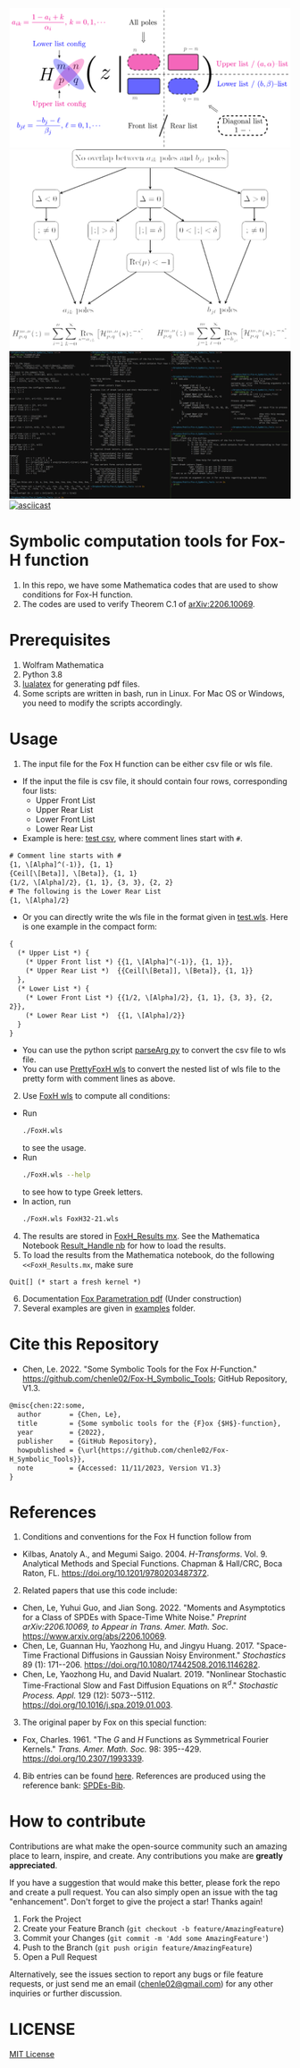 ![Fox H-function Diagram](./media/FoxH-Diagram.png)
![Well-posedness Diagram](./media/Well-posedness.png)
![Screenshot](./media/Screenshot.png)
[![asciicast](https://asciinema.org/a/620136.svg)](https://asciinema.org/a/620136)

# Symbolic computation tools for Fox-H function
1. In this repo, we have some Mathematica codes that are used to show conditions for Fox-H function.
2. The codes are used to verify Theorem C.1 of [arXiv:2206.10069](https://arxiv.org/abs/2206.10069).

# Prerequisites
1. Wolfram Mathematica
2. Python 3.8
3. [lualatex](https://www.luatex.org/) for generating pdf files.
4. Some scripts are written in bash, run in Linux. For Mac OS or Windows, you need to modify the scripts accordingly.

# Usage
1. The input file for the Fox H function can be either csv file or wls file.
  * If the input the file is csv file, it should contain four rows, corresponding four lists:
    * Upper Front List
    * Upper Rear List
    * Lower Front List
    * Lower Rear List
  * Example is here: [test csv](test.csv), where comment lines start with `#`.
```
# Comment line starts with #
{1, \[Alpha]^(-1)}, {1, 1}
{Ceil[\[Beta]], \[Beta]}, {1, 1}
{1/2, \[Alpha]/2}, {1, 1}, {3, 3}, {2, 2}
# The following is the Lower Rear List
{1, \[Alpha]/2}

```
  * Or you can directly write the wls file in the format given in [test.wls](test.wls). Here is one example in the compact form:
```
{
  (* Upper List *) {
    (* Upper Front list *) {{1, \[Alpha]^(-1)}, {1, 1}},
    (* Upper Rear List *)  {{Ceil[\[Beta]], \[Beta]}, {1, 1}}
  },
  (* Lower List *) {
    (* Lower Front List *) {{1/2, \[Alpha]/2}, {1, 1}, {3, 3}, {2, 2}},
    (* Lower Rear List *)  {{1, \[Alpha]/2}}
  }
}
```
  * You can use the python script [parseArg py](./parseArg.py) to convert the csv file to wls file.
  * You can use [PrettyFoxH wls](./PrettyFoxH.wls) to convert the nested list of wls file to the pretty form with comment lines as above.

2. Use [FoxH wls](./FoxH.wls) to compute all conditions:
  * Run
    ```bash
    ./FoxH.wls
    ```
    to see the usage.
  * Run
    ```bash
    ./FoxH.wls --help
    ```
    to see how to type Greek letters.
  * In action, run
    ```bash
    ./FoxH.wls FoxH32-21.wls
    ```
4. The results are stored in [FoxH_Results mx](./FoxH_Results.mx). See the Mathematica Notebook [Result_Handle nb](./Result_Handle.nb) for how to load the results.
5. To load the results from the Mathematica notebook, do the following `<<FoxH_Results.mx`, make sure
```
Quit[] (* start a fresh kernel *)
```
6. Documentation [Fox Parametration pdf](./documentation/FoxH-Parametration.pdf) (Under construction)
7. Several examples are given in [examples](./examples) folder.

# Cite this Repository

* Chen, Le. 2022. "Some Symbolic Tools for the Fox $H$-Function." <https://github.com/chenle02/Fox-H_Symbolic_Tools>; GitHub Repository, V1.3.
 
```
@misc{chen:22:some,
  author       = {Chen, Le},
  title        = {Some symbolic tools for the {F}ox {$H$}-function},
  year         = {2022},
  publisher    = {GitHub Repository},
  howpublished = {\url{https://github.com/chenle02/Fox-H_Symbolic_Tools}},
  note         = {Accessed: 11/11/2023, Version V1.3}
}
```

# References

1. Conditions and conventions for the Fox H function follow from

  * Kilbas, Anatoly A., and Megumi Saigo. 2004. $H$*-Transforms*. Vol. 9. Analytical Methods and Special Functions. Chapman & Hall/CRC, Boca Raton, FL. <https://doi.org/10.1201/9780203487372>.

2. Related papers that use this code include:

  * Chen, Le, Yuhui Guo, and Jian Song. 2022. "Moments and Asymptotics for a Class of SPDEs with Space-Time White Noise." *Preprint arXiv:2206.10069, to Appear in Trans. Amer. Math. Soc.* <https://www.arxiv.org/abs/2206.10069>.
  * Chen, Le, Guannan Hu, Yaozhong Hu, and Jingyu Huang. 2017. "Space-Time Fractional Diffusions in Gaussian Noisy Environment." *Stochastics* 89 (1): 171--206. <https://doi.org/10.1080/17442508.2016.1146282>.
  * Chen, Le, Yaozhong Hu, and David Nualart. 2019. "Nonlinear Stochastic Time-Fractional Slow and Fast Diffusion Equations on $\mathbb{R}^d$." *Stochastic Process. Appl.* 129 (12): 5073--5112. <https://doi.org/10.1016/j.spa.2019.01.003>.

3. The original paper by Fox on this special function:

  * Fox, Charles. 1961. "The $G$ and $H$ Functions as Symmetrical Fourier Kernels." *Trans. Amer. Math. Soc.* 98: 395--429. <https://doi.org/10.2307/1993339>.

4. Bib entries can be found [here](./refs/refs.bib). References are produced using the reference bank: [SPDEs-Bib](https://github.com/chenle02/SPDEs-Bib).

# How to contribute

Contributions are what make the open-source community such an amazing place to learn, inspire, and create. Any contributions you make are **greatly appreciated**.

If you have a suggestion that would make this better, please fork the repo and create a pull request. You can also simply open an issue with the tag "enhancement".
Don't forget to give the project a star! Thanks again!

1. Fork the Project
2. Create your Feature Branch (`git checkout -b feature/AmazingFeature`)
3. Commit your Changes (`git commit -m 'Add some AmazingFeature'`)
4. Push to the Branch (`git push origin feature/AmazingFeature`)
5. Open a Pull Request

Alternatively, see the issues section to report any bugs or file feature requests, or just send me an email (chenle02@gmail.com) for any other inquiries or further discussion.

# LICENSE
[MIT License](LICENSE)
